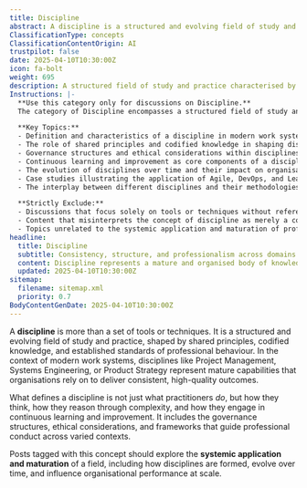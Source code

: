 ```yaml
---
title: Discipline
abstract: A discipline is a structured and evolving field of study and practice that encompasses shared principles, codified knowledge, and established standards of professional behaviour, extending beyond mere tools or techniques. In modern work systems, disciplines such as Project Management, Systems Engineering, and Product Strategy are recognised as mature capabilities that organisations depend on to achieve consistent, high-quality outcomes. The essence of a discipline lies not only in the actions of its practitioners but also in their cognitive processes, their ability to navigate complexity, and their commitment to continuous learning and improvement. This includes the governance structures, ethical considerations, and frameworks that inform professional conduct across diverse contexts. Understanding the systemic application and maturation of a discipline is crucial, as it highlights how these fields are formed, evolve over time, and ultimately influence organisational performance at scale. This knowledge is particularly valuable in agile, DevOps, and product development environments, where adaptability and effective collaboration are essential for success.
ClassificationType: concepts
ClassificationContentOrigin: AI
trustpilot: false
date: 2025-04-10T10:30:00Z
icon: fa-bolt
weight: 695
description: A structured field of study and practice characterised by consistent principles, methodologies, and standards.
Instructions: |-
  **Use this category only for discussions on Discipline.**  
  The category of Discipline encompasses a structured field of study and practice characterised by consistent principles, methodologies, and standards that guide professional conduct and decision-making in various contexts. It focuses on the systemic application and maturation of fields such as Agile, DevOps, and Lean, highlighting how these disciplines evolve and influence organisational performance.

  **Key Topics:**
  - Definition and characteristics of a discipline in modern work systems.
  - The role of shared principles and codified knowledge in shaping disciplines.
  - Governance structures and ethical considerations within disciplines.
  - Continuous learning and improvement as core components of a discipline.
  - The evolution of disciplines over time and their impact on organisational performance.
  - Case studies illustrating the application of Agile, DevOps, and Lean principles in practice.
  - The interplay between different disciplines and their methodologies.

  **Strictly Exclude:**
  - Discussions that focus solely on tools or techniques without reference to underlying principles.
  - Content that misinterprets the concept of discipline as merely a collection of practices or isolated methodologies.
  - Topics unrelated to the systemic application and maturation of professional fields.
headline:
  title: Discipline
  subtitle: Consistency, structure, and professionalism across domains of practice.
  content: Discipline represents a mature and organised body of knowledge that combines theory, ethics, and applied practice. It denotes sustained, structured effort guided by professional standards and continuous learning. Posts under this concept should explore the systemic development and evolution of specific fields, including their frameworks, roles, and governance mechanisms.
  updated: 2025-04-10T10:30:00Z
sitemap:
  filename: sitemap.xml
  priority: 0.7
BodyContentGenDate: 2025-04-10T10:30:00Z
---
```


A **discipline** is more than a set of tools or techniques. It is a structured and evolving field of study and practice, shaped by shared principles, codified knowledge, and established standards of professional behaviour. In the context of modern work systems, disciplines like Project Management, Systems Engineering, or Product Strategy represent mature capabilities that organisations rely on to deliver consistent, high-quality outcomes.

What defines a discipline is not just what practitioners _do_, but how they think, how they reason through complexity, and how they engage in continuous learning and improvement. It includes the governance structures, ethical considerations, and frameworks that guide professional conduct across varied contexts.

Posts tagged with this concept should explore the **systemic application and maturation** of a field, including how disciplines are formed, evolve over time, and influence organisational performance at scale.
